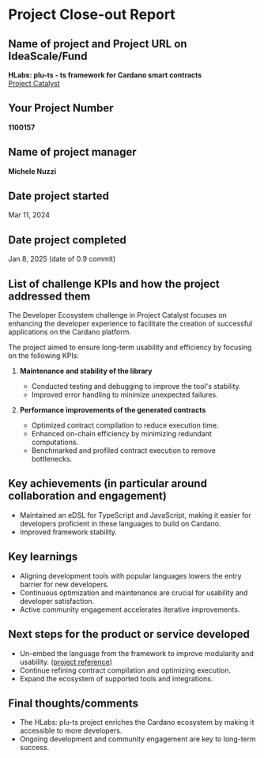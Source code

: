 # Project Close-out Report

## Name of project and Project URL on IdeaScale/Fund

**HLabs: plu-ts - ts framework for Cardano smart contracts**  
[Project Catalyst](https://milestones.projectcatalyst.io/projects/1100157)

## Your Project Number

**1100157**

## Name of project manager

**Michele Nuzzi**

## Date project started

Mar 11, 2024

## Date project completed

Jan 8, 2025 (date of 0.9 commit)

## List of challenge KPIs and how the project addressed them

The Developer Ecosystem challenge in Project Catalyst focuses on
enhancing the developer experience to facilitate the creation of
successful applications on the Cardano platform.

The project aimed to ensure long-term usability and efficiency by
focusing on the following KPIs:

1. **Maintenance and stability of the library**  
   - Conducted testing and debugging to improve the tool's stability.  
   - Improved error handling to minimize unexpected failures.

2. **Performance improvements of the generated contracts**  
   - Optimized contract compilation to reduce execution time.  
   - Enhanced on-chain efficiency by minimizing redundant computations.  
   - Benchmarked and profiled contract execution to remove bottlenecks.  

## Key achievements (in particular around collaboration and engagement)

- Maintained an eDSL for TypeScript and JavaScript, making it easier
  for developers proficient in these languages to build on Cardano.
- Improved framework stability.

## Key learnings

- Aligning development tools with popular languages lowers the entry
  barrier for new developers.
- Continuous optimization and maintenance are crucial for usability
  and developer satisfaction.
- Active community engagement accelerates iterative improvements.

## Next steps for the product or service developed

- Un-embed the language from the framework to improve modularity and
  usability. ([project reference](https://milestones.projectcatalyst.io/projects/1300109))
- Continue refining contract compilation and optimizing execution.
- Expand the ecosystem of supported tools and integrations.

## Final thoughts/comments

- The HLabs: plu-ts project enriches the Cardano ecosystem by making
  it accessible to more developers.
- Ongoing development and community engagement are key to long-term
  success.